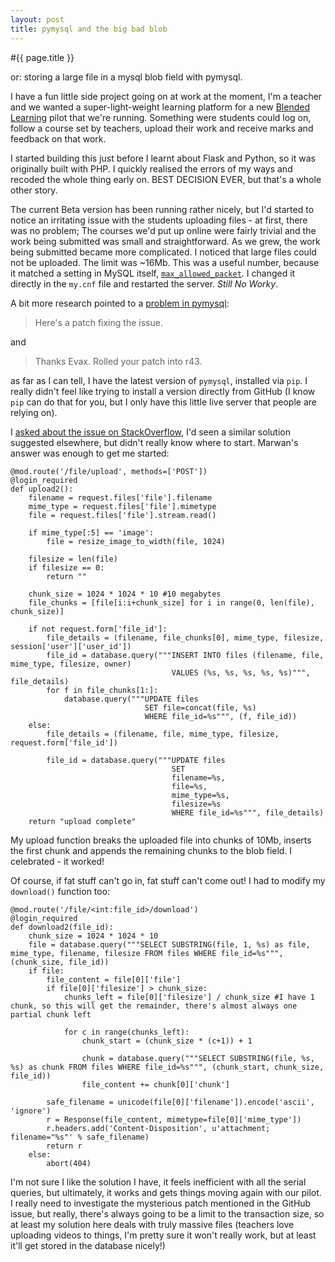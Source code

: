```yaml
---
layout: post
title: pymysql and the big bad blob
---
```


#{{ page.title }}

or: storing a large file in a mysql blob field with pymysql.

I have a fun little side project going on at work at the moment, I'm a teacher and we wanted a super-light-weight learning platform for a new [Blended Learning](http://en.wikipedia.org/wiki/Blended_learning) pilot that we're running. Something were students could log on, follow a course set by teachers, upload their work and receive marks and feedback on that work.

I started building this just before I learnt about Flask and Python, so it was originally built with PHP. I quickly realised the errors of my ways and recoded the whole thing early on. BEST DECISION EVER, but that's a whole other story.

The current Beta version has been running rather nicely, but I'd started to notice an irritating issue with the students uploading files - at first, there was no problem; The courses we'd put up online were fairly trivial and the work being submitted was small and straightforward. As we grew, the work being submitted became more complicated. I noticed that large files could not be uploaded. The limit was ~16Mb. This was a useful number, because it matched a setting in MySQL itself, [`max_allowed_packet`](http://stackoverflow.com/questions/8062496/how-to-change-max-allowed-packet-size). I changed it directly in the `my.cnf` file and restarted the server. *Still No Worky*.

A bit more research pointed to a [problem in pymysql](https://github.com/petehunt/PyMySQL/issues/43):

> Here's a patch fixing the issue.

and

> Thanks Evax. Rolled your patch into r43.

as far as I can tell, I have the latest version of `pymysql`, installed via `pip`. I really didn't feel like trying to install a version directly from GitHub (I know `pip` can do that for you, but I only have this little live server that people are relying on).

I [asked about the issue on StackOverflow](http://stackoverflow.com/questions/13376559/broken-pipe-when-i-try-to-insert-large-blob-with-pymysql), I'd seen a similar solution suggested elsewhere, but didn't really know where to start. Marwan's answer was enough to get me started:

    @mod.route('/file/upload', methods=['POST'])
    @login_required
    def upload2():
        filename = request.files['file'].filename
        mime_type = request.files['file'].mimetype
        file = request.files['file'].stream.read()
    
        if mime_type[:5] == 'image':
            file = resize_image_to_width(file, 1024)
    
        filesize = len(file)
        if filesize == 0:
            return ""
        
        chunk_size = 1024 * 1024 * 10 #10 megabytes
        file_chunks = [file[i:i+chunk_size] for i in range(0, len(file), chunk_size)]
    
        if not request.form['file_id']:
            file_details = (filename, file_chunks[0], mime_type, filesize, session['user']['user_id'])
            file_id = database.query("""INSERT INTO files (filename, file, mime_type, filesize, owner)
                                        VALUES (%s, %s, %s, %s, %s)""", file_details)
            for f in file_chunks[1:]:
                database.query("""UPDATE files 
                                  SET file=concat(file, %s)
                                  WHERE file_id=%s""", (f, file_id))
        else:
            file_details = (filename, file, mime_type, filesize, request.form['file_id'])
    
            file_id = database.query("""UPDATE files 
                                        SET 
                                        filename=%s, 
                                        file=%s, 
                                        mime_type=%s, 
                                        filesize=%s 
                                        WHERE file_id=%s""", file_details)
        return "upload complete"

My upload function breaks the uploaded file into chunks of 10Mb, inserts the first chunk and appends the remaining chunks to the blob field. I celebrated - it worked!

Of course, if fat stuff can't go in, fat stuff can't come out! I had to modify my `download()` function too:

    @mod.route('/file/<int:file_id>/download')
    @login_required
    def download2(file_id):
        chunk_size = 1024 * 1024 * 10
        file = database.query("""SELECT SUBSTRING(file, 1, %s) as file, mime_type, filename, filesize FROM files WHERE file_id=%s""", (chunk_size, file_id))
        if file:
            file_content = file[0]['file']
            if file[0]['filesize'] > chunk_size:
                chunks_left = file[0]['filesize'] / chunk_size #I have 1 chunk, so this will get the remainder, there's almost always one partial chunk left
            
                for c in range(chunks_left):
                    chunk_start = (chunk_size * (c+1)) + 1
                
                    chunk = database.query("""SELECT SUBSTRING(file, %s, %s) as chunk FROM files WHERE file_id=%s""", (chunk_start, chunk_size, file_id))
                    file_content += chunk[0]['chunk']
        
            safe_filename = unicode(file[0]['filename']).encode('ascii', 'ignore')
            r = Response(file_content, mimetype=file[0]['mime_type'])
            r.headers.add('Content-Disposition', u'attachment; filename="%s"' % safe_filename)
            return r
        else:
            abort(404)


I'm not sure I like the solution I have, it feels inefficient with all the serial queries, but ultimately, it works and gets things moving again with our pilot. I really need to investigate the mysterious patch mentioned in the GitHub issue, but really, there's always going to be a limit to the transaction size, so at least my solution here deals with truly massive files (teachers love uploading videos to things, I'm pretty sure it won't really work, but at least it'll get stored in the database nicely!)